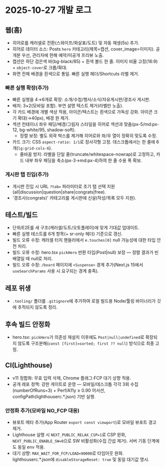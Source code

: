 # 2025-10-27 개발 로그

## 웹(홈)
- 히어로를 캐러셀로 전환(스와이프/화살표/도트) 및 자동 재생(5s) 추가.
- 히어로 데이터 소스: Posts `hero` 카테고리(제목=캡션, cover_image=이미지). 공개분 우선, 관리자에 한해 예약/미공개 프리뷰 노출.
- 캡션은 하단 검은색 바(bg-black/85) + 흰색 볼드 한 줄. 이미지 비율 고정(16:9) + `object-cover`로 크롭/확대.
- 화면 전체 배경을 흰색으로 통일. 빠른 실행 헤더/Shortcuts 라벨 제거.

### 빠른 실행 확장(추가)
- 빠른 실행을 4→6개로 확장: 소개/수첩/행사/소식/자유게시판/경조사 게시판.
- 배치: 3×2(모바일 포함). 부연 설명 텍스트 제거(라벨만 노출).
- 각 카드 배경에 개별 색상 적용, 아이콘/텍스트는 흰색으로 가독성 강화. 아이콘 크기 확대(→40px), 배경 원 제거.
- 섹션 컨테이너 좌우 패딩/배경/그림자 스타일을 히어로 섹션과 맞춤(px-5/md:px-12, bg-white/95, shadow-soft).
  - 정렬 보정: 별도 외곽 박스를 제거해 히어로와 좌/우 열이 정확히 맞도록 수정.
- 카드 크기: CSS `aspect-ratio: 1/1`로 정사각형 고정. 데스크톱에서는 한 줄에 6개(`lg:grid-cols-6`).
  - 줄바꿈 방지: 라벨을 단일 줄(truncate/whitespace-nowrap)로 고정하고, 카드 내부 좌우 패딩을 축소(px-3→md:px-4)하여 한 줄 수용 폭 확보.

### 게시판 탭 진입(추가)
- 게시판 진입 시 URL `?tab=` 파라미터로 초기 탭 선택 지원(all|discussion|question|share|congrats|free).
- '경조사(congrats)' 카테고리를 게시판에 신설(작성/목록 모두 지원).

## 테스트/빌드
- 단위/E2E를 새 구조(캐러셀/도트/오토플레이)에 맞게 기대값 업데이트.
- 빠른 실행 테스트를 6개 항목(+ sr-only 헤더) 기준으로 갱신.
- 빌드 오류 수정: 캐러셀 터치 핸들러에서 `e.touches[0]` null 가능성에 대한 타입 안전 처리.
- 빌드 오류 수정: hero.tsx `pickHero` 반환 타입(Post|null) 보장 — 정렬 결과가 빈 배열일 때 null로 처리.
- 빌드 오류 수정: `/board` 페이지에 `<Suspense>` 경계 추가(Next.js 15에서 `useSearchParams` 사용 시 요구되는 경계 충족).

## 레포 위생
- `.tooling/` 폴더를 `.gitignore`에 추가하여 로컬 빌드용 Node/툴링 바이너리가 깃에 추적되지 않도록 정리.

## 후속 빌드 안정화
- hero.tsx: `pickHero`가 의존성 재설치 이후에도 `Post|null|undefined`로 확장되지 않도록 구조분해(`const [first]=sorted; first ?? null`) 방식으로 최종 고정.

## CI(Lighthouse)
- v11 정합화: 무효 입력 삭제, Chrome 플래그·FCP 대기 상향 적용.
- 공개 레포 정책: 강한 게이트로 운영 — 모바일/데스크톱 각각 3회 수집(numberOfRuns=3) + Perf/A11y ≥ 0.90 어서션, configPath(lighthouserc.*.json) 기반 실행.

### 안정화 추가(모바일 NO_FCP 대응)
- 뷰포트 메타 추가(App Router `export const viewport`)로 모바일 뷰포트 경고 제거.
- Lighthouse 실행 시 `NEXT_PUBLIC_RELAX_CSP=1`로 CSP 완화, `NEXT_PUBLIC_ENABLE_SW=0`으로 SW 비활성화(수집 간섭 제거). 서버 기동 단계에도 동일 env 적용.
- 대기 상향: `MAX_WAIT_FOR_FCP/LOAD=90000`로 타임아웃 완화. lighthouserc.*.json에 `disableStorageReset: true` 및 동일 대기값 명시.

